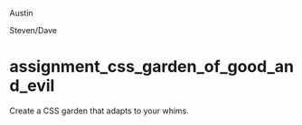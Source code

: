 Austin

Steven/Dave
# assignment_css_garden_of_good_and_evil
Create a CSS garden that adapts to your whims.
